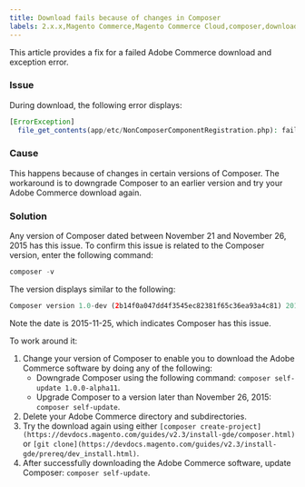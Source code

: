 ```yaml
---
title: Download fails because of changes in Composer
labels: 2.x.x,Magento Commerce,Magento Commerce Cloud,composer,download,how to,self-update,Adobe Commerce
---
```


This article provides a fix for a failed Adobe Commerce download and exception error.

<h3 id="symptom">Issue</h3>

During download, the following error displays:

```php
[ErrorException]
  file_get_contents(app/etc/NonComposerComponentRegistration.php): failed to open stream: No such file or directory
```

<h3 id="symptom">Cause</h3>

This happens because of changes in certain versions of Composer. The workaround is to downgrade Composer to an earlier version and try your Adobe Commerce download again.

### Solution

Any version of Composer dated between November 21 and November 26, 2015 has this issue. To confirm this issue is related to the Composer version, enter the following command:

```php
composer -v
```

The version displays similar to the following:

```php
Composer version 1.0-dev (2b14f0a047dd4f3545ec82381f65c36ea93a4c81) 2015-11-25 17:13:09
```

Note the date is 2015-11-25, which indicates Composer has this issue.

To work around it:

1. Change your version of Composer to enable you to download the Adobe Commerce software by doing any of the following:    
    * Downgrade Composer using the following command: `composer self-update 1.0.0-alpha11`.    
    * Upgrade Composer to a version later than November 26, 2015: `composer self-update`.
1. Delete your Adobe Commerce directory and subdirectories.    
1. Try the download again using either `[composer create-project](https://devdocs.magento.com/guides/v2.3/install-gde/composer.html)` or `[git clone](https://devdocs.magento.com/guides/v2.3/install-gde/prereq/dev_install.html)`.
1. After successfully downloading the Adobe Commerce software, update Composer: `composer self-update`.    
